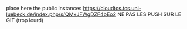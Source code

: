 place here the public instances https://cloudtcs.tcs.uni-luebeck.de/index.php/s/QMxJFWgDZF4bEo2
NE PAS LES PUSH SUR LE GIT (trop lourd)